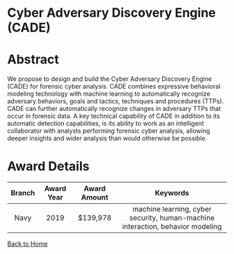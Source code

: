 
Cyber Adversary Discovery Engine (CADE)
=======================================

# Abstract


We propose to design and build the Cyber Adversary Discovery Engine (CADE) for forensic cyber analysis. CADE combines expressive behavioral modeling technology with machine learning to automatically recognize adversary behaviors, goals and tactics, techniques and procedures (TTPs). CADE can further automatically recognize changes in adversary TTPs that occur in forensic data. A key technical capability of CADE in addition to its automatic detection capabilities, is its ability to work as an intelligent collaborator with analysts performing forensic cyber analysis, allowing deeper insights and wider analysis than would otherwise be possible.  

# Award Details

|Branch|Award Year|Award Amount|Keywords|
| :---: | :---: | :---: | :---: |
|Navy|2019|$139,978|machine learning, cyber security, human-machine interaction, behavior modeling|
  
  


[Back to Home](https://github.com/chrischow/dod_sbir_awards#2141)